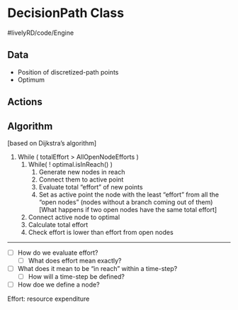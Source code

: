 # DecisionPath Class
#livelyRD/code/Engine

## Data
* Position of discretized-path points
* Optimum 

## Actions


## Algorithm
[based on Dijkstra’s algorithm] 

1. While ( totalEffort > AllOpenNodeEfforts ) 
	1. While( ! optimal.isInReach() )
		1. Generate new nodes in reach
		2. Connect them to active point
		3. Evaluate total “effort” of new points
		4. Set as active point the node with the least “effort” from all the “open nodes” (nodes without a branch coming out of them)  [What happens if two open nodes have the same total effort]
	2. Connect active node to optimal
	3. Calculate total effort 
	4. Check effort is lower than effort from open nodes 
- - - -
- [ ] How do we evaluate effort?
	- [ ] What does effort mean exactly?
- [ ] What does it mean to be “in reach” within a time-step?
	- [ ] How will a time-step be defined?
- [ ] How doe we define a node?

Effort: resource expenditure